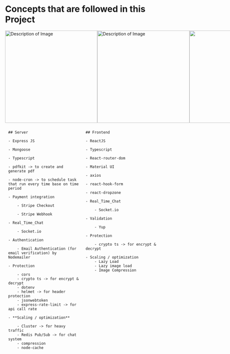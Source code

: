# Concepts that are followed in this Project

<div style="display: flex; justify-content: space-between;">
<img src="https://i.postimg.cc/jSVSCPSM/Pic-2.png" alt="Description of Image" width="300" />
<img src="https://i.postimg.cc/GpXRPybw/Pic-one.png" alt="Description of Image" width="300" />
<img src="https://i.postimg.cc/hvftQ0m5/Admin-pic-1.png"  width="300" />
<img src="https://i.postimg.cc/v8NBFpFF/admin-pic-2.png"  width="300" />
</div>

<div style="display: flex; justify-content: space-between;">

  <div style="flex: 1; padding: 10px;">

    ## Server

    - Express JS

    - Mongoose

    - Typescript

    - pdfkit -> to create and generate pdf

    - node-cron -> to schedule task that run every time base on time period

    - Payment integration

        - Stripe Checkout

        - Stripe Webhook

    - Real_Time_Chat

        - Socket.io

    - Authentication

        - Email Authentication (for email verification) by Nodemailer

    - Protection

        - cors
        - crypto ts -> for encrypt & decrypt
        - dotenv
        - helmet -> for header protection
        - jsonwebtoken
        - express-rate-limit -> for api call rate

    - **Scaling / optimization**

        - Cluster -> for heavy traffic
        - Redis Pub/Sub -> for chat system
        - compression
        - node-cache

  </div>

  <div style="flex: 1; padding: 10px;">

    ## Frontend

    - ReactJS

    - Typescript

    - React-router-dom

    - Material UI

    - axios

    - react-hook-form

    - react-dropzone

    - Real_Time_Chat

        - Socket.io

    - Validation

        - Yup

    - Protection

        - crypto ts -> for encrypt & decrypt

    - Scaling / optimization
        - Lazy Load
        - Lazy image load
        - Image Compression

  </div>

</div>

